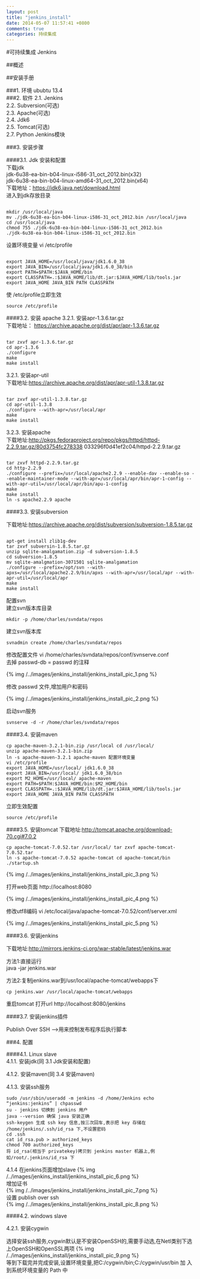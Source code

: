 ```yaml
---
layout: post
title: "jenkins_install"
date: 2014-05-07 11:57:41 +0800
comments: true
categories: 持续集成
---
```


#可持续集成 Jenkins

##概述


<!--more-->
##安装手册

###1. 环境
ububtu 13.4  
###2. 软件
2.1. Jenkins  
2.2. Subversion(可选)  
2.3. Apache(可选)  
2.4. Jdk6  
2.5. Tomcat(可选)  
2.7. Python Jenkins模块  

###3. 安装步骤

####3.1. Jdk 安装和配置  
下载jdk  
jdk-6u38-ea-bin-b04-linux-i586-31_oct_2012.bin(x32)  
jdk-6u38-ea-bin-b04-linux-amd64-31_oct_2012.bin(x64)  
下载地址：https://jdk6.java.net/download.html  
进入到jdk存放目录

```

mkdir /usr/local/java
mv ./jdk-6u38-ea-bin-b04-linux-i586-31_oct_2012.bin /usr/local/java
cd /usr/local/java
chmod 755 ./jdk-6u38-ea-bin-b04-linux-i586-31_oct_2012.bin
./jdk-6u38-ea-bin-b04-linux-i586-31_oct_2012.bin

```

设置环境变量 vi /etc/profile

```

export JAVA_HOME=/usr/local/java/jdk1.6.0_38
export JAVA_BIN=/usr/local/java/jdk1.6.0_38/bin
export PATH=$PATH:$JAVA_HOME/bin
export CLASSPATH=.:$JAVA_HOME/lib/dt.jar:$JAVA_HOME/lib/tools.jar export JAVA_HOME JAVA_BIN PATH CLASSPATH

```
使 /etc/profile立即生效

```
source /etc/profile

```

####3.2. 安装 apache
3.2.1. 安装apr-1.3.6.tar.gz  
下载地址：
https://archive.apache.org/dist/apr/apr-1.3.6.tar.gz  

```

tar zxvf apr-1.3.6.tar.gz
cd apr-1.3.6
./configure
make
make install

```

3.2.1. 安装apr-util  
下载地址:https://archive.apache.org/dist/apr/apr-util-1.3.8.tar.gz  

```

tar zxvf apr-util-1.3.8.tar.gz
cd apr-util-1.3.8
./configure --with-apr=/usr/local/apr
make
make install

```
3.2.3. 安装apache  
下载地址:http://pkgs.fedoraproject.org/repo/pkgs/httpd/httpd-2.2.9.tar.gz/80d3754fc278338 033296f0d41ef2c04/httpd-2.2.9.tar.gz

```

tar zxvf httpd-2.2.9.tar.gz
cd http-2.2.9
./configure --prefix=/usr/local/apache2.2.9 --enable-dav --enable-so --enable-maintainer-mode --with-apr=/usr/local/apr/bin/apr-1-config --with-apr-util=/usr/local/apr/bin/apu-1-config
make
make install
ln -s apache2.2.9 apache

```
####3.3. 安装subversion

下载地址:https://archive.apache.org/dist/subversion/subversion-1.8.5.tar.gz

```

apt-get install zlib1g-dev
tar zxvf subversin-1.8.5.tar.gz
unzip sqlite-amalgamation.zip -d subversion-1.8.5
cd subversion-1.8.5
mv sqlite-amalgmation-3071501 sqlite-amalgamation
./configure --prefix=/opt/svn --with-apxs=/usr/local/apache2.2.9/bin/apxs --with-apr=/usr/local/apr --with-apr-util=/usr/local/apr
make
make install

```

配置svn  
建立svn版本库目录

```
mkdir -p /home/charles/svndata/repos

```

建立svn版本库

```
svnadmin create /home/charles/svndata/repos

```

修改配置文件
vi /home/charles/svndata/repos/conf/svnserve.conf  
去掉 passwd-db = passwd 的注释


{% img /../images/jenkins_install/jenkins_install_pic_1.png %}  

修改 passwd 文件,增加用户和密码

{% img /../images/jenkins_install/jenkins_install_pic_2.png %}  

启动svn服务

```
svnserve -d -r /home/charles/svndata/repos
```

####3.4. 安装maven

```
cp apache-maven-3.2.1-bin.zip /usr/local cd /usr/local/
unzip apache-maven-3.2.1-bin.zip
ln -s apache-maven-3.2.1 apache-maven 配置环境变量
vi /etc/profile
export JAVA_HOME=/usr/local/ jdk1.6.0_38
export JAVA_BIN=/usr/local/ jdk1.6.0_38/bin
export M2_HOME=/usr/local/ apache-maven
export PATH=$PATH:$JAVA_HOME/bin:$M2_HOME/bin
export CLASSPATH=.:$JAVA_HOME/lib/dt.jar:$JAVA_HOME/lib/tools.jar export JAVA_HOME JAVA_BIN PATH CLASSPATH
```

立即生效配置

```
source /etc/profile
```

####3.5. 安装tomcat
下载地址:http://tomcat.apache.org/download-70.cgi#7.0.2

```
cp apache-tomcat-7.0.52.tar /usr/local/ tar zxvf apache-tomcat-7.0.52.tar
ln -s apache-tomcat-7.0.52 apache-tomcat cd apache-tomcat/bin
./startup.sh
```

{% img /../images/jenkins_install/jenkins_install_pic_3.png %}  

打开web页面 http://localhost:8080

{% img /../images/jenkins_install/jenkins_install_pic_4.png %}  

修改utf8编码
vi /etc/local/java/apache-tomcat-7.0.52/conf/server.xml

{% img /../images/jenkins_install/jenkins_install_pic_5.png %}  

####3.6. 安装jenkins  

下载地址:http://mirrors.jenkins-ci.org/war-stable/latest/jenkins.war

方法1:直接运行  
java -jar jenkins.war

方法2:复制jenkins.war到/usr/local/apache-tomcat/webapps下

```
cp jenkins.war /usr/local/apache-tomcat/webapps
```

重启tomcat
打开url http://localhost:8080/jenkins

####3.7. 安装jenkins插件

Publish Over SSH -->用来控制发布程序后执行脚本



###4. 配置

####4.1. Linux slave  
4.1.1. 安装jdk(同 3.1 Jdk安装和配置)  

4.1.2. 安装maven(同 3.4 安装maven)  

4.1.3. 安装ssh服务

```
sudo /usr/sbin/useradd -m jenkins -d /home/Jenkins echo “jenkins:jenkins” | chpasswd
su - jenkins 切换到 jenkins 用户
java --version 确保 java 安装正确
ssh-keygen 生成 ssh key 信息,按三次回车,表示把 key 存储在 /home/jenkins/.ssh/id_rsa 下,不设置密码
cd .ssh
cat id_rsa.pub > authorized_keys
chmod 700 authorized_keys
将 id_rsa(相当于 privatekey)拷贝到 jenkins master 机器上,例如/root/.jenkins/id_rsa 下
```

4.1.4 在jenkins页面增加slave
{% img /../images/jenkins_install/jenkins_install_pic_6.png %}  
增加证书  
{% img /../images/jenkins_install/jenkins_install_pic_7.png %}  
设置 publish over ssh  
{% img /../images/jenkins_install/jenkins_install_pic_8.png %}  

####4.2. windows slave  

4.2.1. 安装cygwin  

选择安装ssh服务,cygwin默认是不安装OpenSSH的,需要手动选,在Netl类别下选上OpenSSH和OpenSSL两项
{% img /../images/jenkins_install/jenkins_install_pic_9.png %}  
等到下载完并完成安装,设置环境变量,把C:/cygwin/bin;C:/cygwin/usr/bin 加 入到系统环境变量的 Path 中


